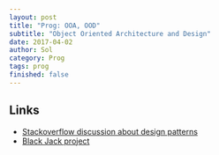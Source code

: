 ```yaml
---
layout: post
title: "Prog: OOA, OOD"
subtitle: "Object Oriented Architecture and Design"
date: 2017-04-02
author: Sol
category: Prog
tags: prog
finished: false
---
```


## Links

* [Stackoverflow discussion about design patterns](https://stackoverflow.com/questions/1100819/how-do-you-design-object-oriented-projects)
* [Black Jack project](http://samyzaf.com/braude/OOP/PROJECTS/blackjack/blackjack.pdf)
